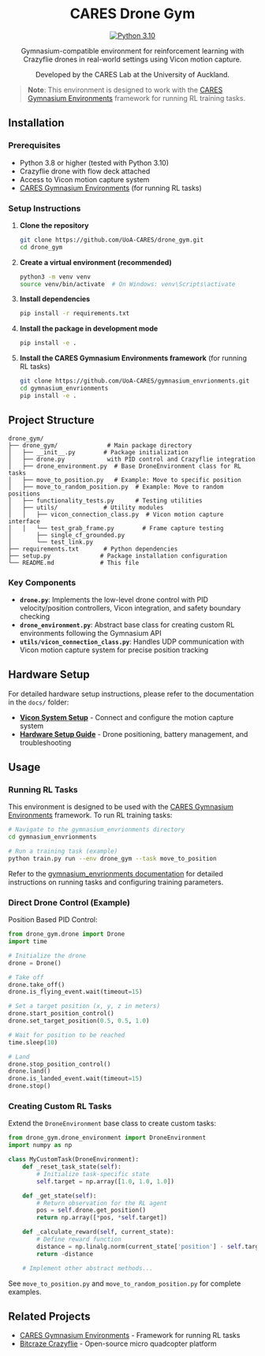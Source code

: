 <h1 align="center">CARES Drone Gym</h1>

<div align="center">

[![Python 3.10](https://img.shields.io/badge/python-3.10-blue.svg)](https://www.python.org/downloads/release/python-3100/)

Gymnasium-compatible environment for reinforcement learning with Crazyflie drones in real-world settings using Vicon motion capture.

Developed by the CARES Lab at the University of Auckland.

</div>

> **Note**: This environment is designed to work with the [CARES Gymnasium Environments](https://github.com/UoA-CARES/gymnasium_envrionments) framework for running RL training tasks.

## Installation

### Prerequisites
- Python 3.8 or higher (tested with Python 3.10)
- Crazyflie drone with flow deck attached
- Access to Vicon motion capture system
- [CARES Gymnasium Environments](https://github.com/UoA-CARES/gymnasium_envrionments) (for running RL tasks)

### Setup Instructions

1. **Clone the repository**
   ```bash
   git clone https://github.com/UoA-CARES/drone_gym.git
   cd drone_gym
   ```

2. **Create a virtual environment (recommended)**
   ```bash
   python3 -m venv venv
   source venv/bin/activate  # On Windows: venv\Scripts\activate
   ```

3. **Install dependencies**
   ```bash
   pip install -r requirements.txt
   ```

4. **Install the package in development mode**
   ```bash
   pip install -e .
   ```

5. **Install the CARES Gymnasium Environments framework** (for running RL tasks)
   ```bash
   git clone https://github.com/UoA-CARES/gymnasium_envrionments.git
   cd gymnasium_envrionments
   pip install -e .
   ```

## Project Structure

```
drone_gym/
├── drone_gym/              # Main package directory
│   ├── __init__.py        # Package initialization
│   ├── drone.py            with PID control and Crazyflie integration
│   ├── drone_environment.py  # Base DroneEnvironment class for RL tasks
│   ├── move_to_position.py   # Example: Move to specific position
│   ├── move_to_random_position.py  # Example: Move to random positions
│   ├── functionality_tests.py      # Testing utilities
│   ├── utils/             # Utility modules
│   │   ├── vicon_connection_class.py  # Vicon motion capture interface
│   │   └── test_grab_frame.py        # Frame capture testing
│       ├── single_cf_grounded.py
│       └── test_link.py
├── requirements.txt       # Python dependencies
├── setup.py              # Package installation configuration
└── README.md             # This file
```

### Key Components

- **`drone.py`**: Implements the low-level drone control with PID velocity/position controllers, Vicon integration, and safety boundary checking
- **`drone_environment.py`**: Abstract base class for creating custom RL environments following the Gymnasium API
- **`utils/vicon_connection_class.py`**: Handles UDP communication with Vicon motion capture system for precise position tracking

## Hardware Setup

For detailed hardware setup instructions, please refer to the documentation in the `docs/` folder:

- **[Vicon System Setup](docs/VICON_SETUP.md)** - Connect and configure the motion capture system
- **[Hardware Setup Guide](docs/HARDWARE_SETUP.md)** - Drone positioning, battery management, and troubleshooting

## Usage

### Running RL Tasks

This environment is designed to be used with the [CARES Gymnasium Environments](https://github.com/UoA-CARES/gymnasium_envrionments) framework. To run RL training tasks:

```bash
# Navigate to the gymnasium_envrionments directory
cd gymnasium_envrionments

# Run a training task (example)
python train.py run --env drone_gym --task move_to_position
```

Refer to the [gymnasium_envrionments documentation](https://github.com/UoA-CARES/gymnasium_envrionments) for detailed instructions on running tasks and configuring training parameters.

### Direct Drone Control (Example)

Position Based PID Control:

```python
from drone_gym.drone import Drone
import time

# Initialize the drone
drone = Drone()

# Take off
drone.take_off()
drone.is_flying_event.wait(timeout=15)

# Set a target position (x, y, z in meters)
drone.start_position_control()
drone.set_target_position(0.5, 0.5, 1.0)

# Wait for position to be reached
time.sleep(10)

# Land
drone.stop_position_control()
drone.land()
drone.is_landed_event.wait(timeout=15)
drone.stop()
```

### Creating Custom RL Tasks

Extend the `DroneEnvironment` base class to create custom tasks:

```python
from drone_gym.drone_environment import DroneEnvironment
import numpy as np

class MyCustomTask(DroneEnvironment):
    def _reset_task_state(self):
        # Initialize task-specific state
        self.target = np.array([1.0, 1.0, 1.0])

    def _get_state(self):
        # Return observation for the RL agent
        pos = self.drone.get_position()
        return np.array([*pos, *self.target])

    def _calculate_reward(self, current_state):
        # Define reward function
        distance = np.linalg.norm(current_state['position'] - self.target)
        return -distance

    # Implement other abstract methods...
```

See `move_to_position.py` and `move_to_random_position.py` for complete examples.

## Related Projects

- [CARES Gymnasium Environments](https://github.com/UoA-CARES/gymnasium_envrionments) - Framework for running RL tasks
- [Bitcraze Crazyflie](https://www.bitcraze.io/) - Open-source micro quadcopter platform
